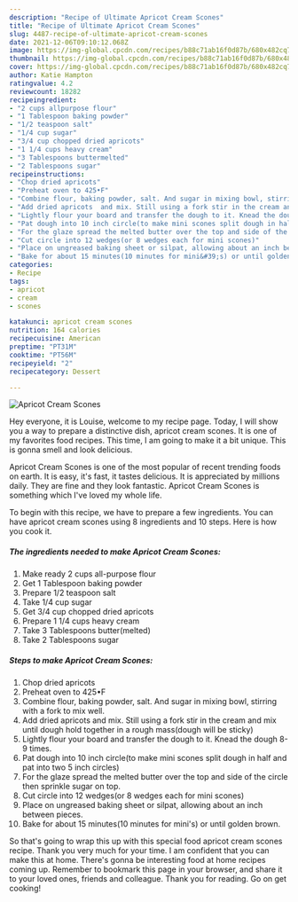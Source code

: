 ```yaml
---
description: "Recipe of Ultimate Apricot Cream Scones"
title: "Recipe of Ultimate Apricot Cream Scones"
slug: 4487-recipe-of-ultimate-apricot-cream-scones
date: 2021-12-06T09:10:12.068Z
image: https://img-global.cpcdn.com/recipes/b88c71ab16f0d87b/680x482cq70/apricot-cream-scones-recipe-main-photo.jpg
thumbnail: https://img-global.cpcdn.com/recipes/b88c71ab16f0d87b/680x482cq70/apricot-cream-scones-recipe-main-photo.jpg
cover: https://img-global.cpcdn.com/recipes/b88c71ab16f0d87b/680x482cq70/apricot-cream-scones-recipe-main-photo.jpg
author: Katie Hampton
ratingvalue: 4.2
reviewcount: 18282
recipeingredient:
- "2 cups allpurpose flour"
- "1 Tablespoon baking powder"
- "1/2 teaspoon salt"
- "1/4 cup sugar"
- "3/4 cup chopped dried apricots"
- "1 1/4 cups heavy cream"
- "3 Tablespoons buttermelted"
- "2 Tablespoons sugar"
recipeinstructions:
- "Chop dried apricots"
- "Preheat oven to 425•F"
- "Combine flour, baking powder, salt. And sugar in mixing bowl, stirring with a fork to mix well."
- "Add dried apricots  and mix. Still using a fork stir in the cream and mix until dough hold together in a rough mass(dough will be sticky)"
- "Lightly flour your board and transfer the dough to it. Knead the dough 8-9 times."
- "Pat dough into 10 inch circle(to make mini scones split dough in half and pat into two 5 inch circles)"
- "For the glaze spread the melted butter over the top and side of the circle then sprinkle sugar on top."
- "Cut circle into 12 wedges(or 8 wedges each for mini scones)"
- "Place on ungreased baking sheet or silpat, allowing about an inch between pieces."
- "Bake for about 15 minutes(10 minutes for mini&#39;s) or until golden brown."
categories:
- Recipe
tags:
- apricot
- cream
- scones

katakunci: apricot cream scones 
nutrition: 164 calories
recipecuisine: American
preptime: "PT31M"
cooktime: "PT56M"
recipeyield: "2"
recipecategory: Dessert

---
```



![Apricot Cream Scones](https://img-global.cpcdn.com/recipes/b88c71ab16f0d87b/680x482cq70/apricot-cream-scones-recipe-main-photo.jpg)

Hey everyone, it is Louise, welcome to my recipe page. Today, I will show you a way to prepare a distinctive dish, apricot cream scones. It is one of my favorites food recipes. This time, I am going to make it a bit unique. This is gonna smell and look delicious.

Apricot Cream Scones is one of the most popular of recent trending foods on earth. It is easy, it's fast, it tastes delicious. It is appreciated by millions daily. They are fine and they look fantastic. Apricot Cream Scones is something which I've loved my whole life.




To begin with this recipe, we have to prepare a few ingredients. You can have apricot cream scones using 8 ingredients and 10 steps. Here is how you cook it.

<!--inarticleads1-->

##### The ingredients needed to make Apricot Cream Scones:

1. Make ready 2 cups all-purpose flour
1. Get 1 Tablespoon baking powder
1. Prepare 1/2 teaspoon salt
1. Take 1/4 cup sugar
1. Get 3/4 cup chopped dried apricots
1. Prepare 1 1/4 cups heavy cream
1. Take 3 Tablespoons butter(melted)
1. Take 2 Tablespoons sugar




<!--inarticleads2-->

##### Steps to make Apricot Cream Scones:

1. Chop dried apricots
1. Preheat oven to 425•F
1. Combine flour, baking powder, salt. And sugar in mixing bowl, stirring with a fork to mix well.
1. Add dried apricots  and mix. Still using a fork stir in the cream and mix until dough hold together in a rough mass(dough will be sticky)
1. Lightly flour your board and transfer the dough to it. Knead the dough 8-9 times.
1. Pat dough into 10 inch circle(to make mini scones split dough in half and pat into two 5 inch circles)
1. For the glaze spread the melted butter over the top and side of the circle then sprinkle sugar on top.
1. Cut circle into 12 wedges(or 8 wedges each for mini scones)
1. Place on ungreased baking sheet or silpat, allowing about an inch between pieces.
1. Bake for about 15 minutes(10 minutes for mini&#39;s) or until golden brown.




So that's going to wrap this up with this special food apricot cream scones recipe. Thank you very much for your time. I am confident that you can make this at home. There's gonna be interesting food at home recipes coming up. Remember to bookmark this page in your browser, and share it to your loved ones, friends and colleague. Thank you for reading. Go on get cooking!
